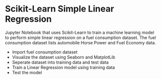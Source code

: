 # Scikit-Learn Simple Linear Regression

Jupyter Notebook that uses Scikit-Learn to train a machine learning model to perform simple linear regression on a fuel consumption dataset. The fuel consumption dataset lists automobile Horse Power and Fuel Economy data.

* Import fuel consumption dataset
* Visualize the dataset using Seaborn and MatplotLib
* Seperate dataset into training data and test data
* Train a Linear Regression model using training data
* Test the model
